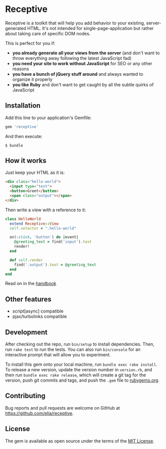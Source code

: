 # Receptive

Receptive is a toolkit that will help you add behavior to your existing, server-generated HTML. It's not intended for single-page-application but rather about taking care of specific DOM nodes.

This is perfect for you if:

- **you already generate all your views from the server** (and don't want to throw everything away following the latest JavaScript fad)
- **you need your site to work without JavaScript** for SEO or any other reasons
- **you have a bunch of jQuery stuff around** and always wanted to organize it properly
- **you like Ruby** and don't want to get caught by all the subtle quirks of JavaScript


## Installation

Add this line to your application's Gemfile:

```ruby
gem 'receptive'
```

And then execute:

    $ bundle


## How it works

Just keep your HTML as it is:

```html
<div class="hello-world">
  <input type="text">
  <button>Greet</button>
  <span class="output"></span>
</div>
```

Then write a view with a reference to it:

```rb
class HelloWorld
  extend Receptive::View
  self.selector = ".hello-world"

  on(:click, 'button') do |event|
    @greeting_text = find('input').text
    render!
  end

  def self.render
    find('.output').text = @greeting_text
  end
end
```

Read on in the [handbook](./HANDBOOK.md)

## Other features

- script[async] compatible
- pjax/turbolinks compatible


## Development

After checking out the repo, run `bin/setup` to install dependencies. Then, run `rake test` to run the tests. You can also run `bin/console` for an interactive prompt that will allow you to experiment.

To install this gem onto your local machine, run `bundle exec rake install`. To release a new version, update the version number in `version.rb`, and then run `bundle exec rake release`, which will create a git tag for the version, push git commits and tags, and push the `.gem` file to [rubygems.org](https://rubygems.org).

## Contributing

Bug reports and pull requests are welcome on GitHub at https://github.com/elia/receptive.

## License

The gem is available as open source under the terms of the [MIT License](https://opensource.org/licenses/MIT).
